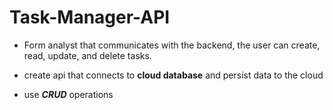 # Task-Manager-API

- Form analyst that communicates with the backend, the user can create, read, update, and delete tasks.

- create api that connects to **cloud database** and persist data to the cloud

- use ***CRUD*** operations
